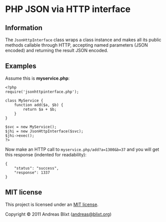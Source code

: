 # PHP JSON via HTTP interface

## Information

The `JsonHttpInterface` class wraps a class instance and makes all its public
methods callable through HTTP, accepting named parameters (JSON encoded) and
returning the result JSON encoded.

## Examples

Assume this is **myservice.php**:

    <?php
    require('jsonhttpinterface.php');

    class MyService {
        function add($a, $b) {
            return $a + $b;
        }
    }

    $svc = new MyService();
    $jhi = new JsonHttpInterface($svc);
    $jhi->exec();
    ?>

Now make an HTTP call to `myservice.php/add?a=1300&b=37` and you will get this
response (indented for readability):

    {
        "status": "success",
        "response": 1337
    }

## MIT license

This project is licensed under an [MIT license][].

Copyright © 2011 Andreas Blixt (<andreas@blixt.org>)

[MIT license]: http://www.opensource.org/licenses/mit-license.php
